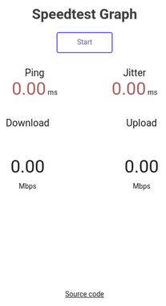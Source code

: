 # Speedtest Graph

<meta charset="UTF-8" />

<script type="text/javascript" src="speedtest.js"></script>

<script type="text/javascript">
function I(i){return document.getElementById(i);}
//INITIALIZE SPEEDTEST
var s=new Speedtest(); //create speedtest object
s.setParameter("telemetry_level","basic"); //enable telemetry

var meterBk=/Trident.*rv:(\d+\.\d+)/i.test(navigator.userAgent)?"#EAEAEA":"#80808040";
var dlColor="#6060AA",
	ulColor="#616161";
var progColor=meterBk;

//CODE FOR GAUGES
function drawMeter(c,amount,bk,fg,progress,prog){
	var ctx=c.getContext("2d");
	var dp=window.devicePixelRatio||1;
	var cw=c.clientWidth*dp, ch=c.clientHeight*dp;
	var sizScale=ch*0.0055;
	if(c.width==cw&&c.height==ch){
		ctx.clearRect(0,0,cw,ch);
	}else{
		c.width=cw;
		c.height=ch;
	}
	ctx.beginPath();
	ctx.strokeStyle=bk;
	ctx.lineWidth=12*sizScale;
	ctx.arc(c.width/2,c.height-58*sizScale,c.height/1.8-ctx.lineWidth,-Math.PI*1.1,Math.PI*0.1);
	ctx.stroke();
	ctx.beginPath();
	ctx.strokeStyle=fg;
	ctx.lineWidth=12*sizScale;
	ctx.arc(c.width/2,c.height-58*sizScale,c.height/1.8-ctx.lineWidth,-Math.PI*1.1,amount*Math.PI*1.2-Math.PI*1.1);
	ctx.stroke();
	if(typeof progress !== "undefined"){
		ctx.fillStyle=prog;
		ctx.fillRect(c.width*0.3,c.height-16*sizScale,c.width*0.4*progress,4*sizScale);
	}
}
function mbpsToAmount(s){
	return 1-(1/(Math.pow(1.3,Math.sqrt(s))));
}
function format(d){
    d=Number(d);
    if(d<10) return d.toFixed(2);
    if(d<100) return d.toFixed(1);
    return d.toFixed(0);
}

//UI CODE
var uiData=null;
function startStop(){
    if(s.getState()==3){
		//speedtest is running, abort
		s.abort();
		data=null;
		I("startStopBtn").className="";
		initUI();
	}else{
		//test is not running, begin
		I("startStopBtn").className="running";
		s.onupdate=function(data){
            uiData=data;
		};
		s.onend=function(aborted){
            I("startStopBtn").className="";
            updateUI(true);
            if(!aborted){
                //if testId is present, show sharing panel, otherwise do nothing
                try{
                    var testId=uiData.testId;
                    if(testId!=null){
                        var shareURL=window.location.href.substring(0,window.location.href.lastIndexOf("/"))+"/results/?id="+testId;
                        I("resultsImg").src=shareURL;
                        I("resultsURL").value=shareURL;
                        I("testId").innerHTML=testId;
                    }
                }catch(e){}
            }
		};
		s.start();
	}
}
//this function reads the data sent back by the test and updates the UI
function updateUI(forced){
	if(!forced&&s.getState()!=3) return;
	if(uiData==null) return;
	var status=uiData.testState;
	I("dlText").textContent=(status==1&&uiData.dlStatus==0)?"...":format(uiData.dlStatus);
	drawMeter(I("dlMeter"),mbpsToAmount(Number(uiData.dlStatus*(status==1?oscillate():1))),meterBk,dlColor,Number(uiData.dlProgress),progColor);
	I("ulText").textContent=(status==3&&uiData.ulStatus==0)?"...":format(uiData.ulStatus);
	drawMeter(I("ulMeter"),mbpsToAmount(Number(uiData.ulStatus*(status==3?oscillate():1))),meterBk,ulColor,Number(uiData.ulProgress),progColor);
	I("pingText").textContent=format(uiData.pingStatus);
	I("jitText").textContent=format(uiData.jitterStatus);
}
function oscillate(){
	return 1+0.02*Math.sin(Date.now()/100);
}
//update the UI every frame
window.requestAnimationFrame=window.requestAnimationFrame||window.webkitRequestAnimationFrame||window.mozRequestAnimationFrame||window.msRequestAnimationFrame||(function(callback,element){setTimeout(callback,1000/60);});
function frame(){
	requestAnimationFrame(frame);
	updateUI();
}
frame(); //start frame loop
//function to (re)initialize UI
function initUI(){
	drawMeter(I("dlMeter"),0,meterBk,dlColor,0);
	drawMeter(I("ulMeter"),0,meterBk,ulColor,0);
	I("dlText").textContent="";
	I("ulText").textContent="";
	I("pingText").textContent="";
	I("jitText").textContent="";
}
</script>

<style type="text/css">
html,body{
    border:none; padding:0; margin:0;
    background:#FFFFFF;
    color:#202020;
}
body{
    text-align:center;
    font-family:"Roboto",sans-serif;
}
h1{
    color:#404040;
}
#startStopBtn{
    display:inline-block;
    margin:0 auto;
    color:#6060AA;
    background-color:rgba(0,0,0,0);
    border:0.15em solid #6060FF;
    border-radius:0.3em;
    transition:all 0.3s;
    box-sizing:border-box;
    width:8em; height:3em;
    line-height:2.7em;
    cursor:pointer;
    box-shadow: 0 0 0 rgba(0,0,0,0.1), inset 0 0 0 rgba(0,0,0,0.1);
}
#startStopBtn:hover{
    box-shadow: 0 0 2em rgba(0,0,0,0.1), inset 0 0 1em rgba(0,0,0,0.1);
}
#startStopBtn.running{
    background-color:#FF3030;
    border-color:#FF6060;
    color:#FFFFFF;
}
#startStopBtn:before{
    content:"Start";
}
#startStopBtn.running:before{
    content:"Abort";
}
#test{
    margin-top:2em;
    margin-bottom:12em;
}
div.testArea{
    display:inline-block;
    width:16em;
    height:12.5em;
    position:relative;
    box-sizing:border-box;
}
div.testArea2{
    display:inline-block;
    width:14em;
    height:7em;
    position:relative;
    box-sizing:border-box;
    text-align:center;
}
div.testArea div.testName{
    position:absolute;
    top:0.1em; left:0;
    width:100%;
    font-size:1.4em;
    z-index:9;
}
div.testArea2 div.testName{
    display:block;
    text-align:center;
    font-size:1.4em;
}
div.testArea div.meterText{
    position:absolute;
    bottom:1.55em; left:0;
    width:100%;
    font-size:2.5em;
    z-index:9;
}
div.testArea2 div.meterText{
    display:inline-block;
    font-size:2.5em;
}
div.meterText:empty:before{
    content:"0.00";
}
div.testArea div.unit{
    position:absolute;
    bottom:2em; left:0;
    width:100%;
    z-index:9;
}
div.testArea2 div.unit{
    display:inline-block;
}
div.testArea canvas{
    position:absolute;
    top:0; left:0; width:100%; height:100%;
    z-index:1;
}
div.testGroup{
    display:block;
    margin: 0 auto;
}
#shareArea{
    width:95%;
    max-width:40em;
    margin:0 auto;
    margin-top:2em;
}
#shareArea > *{
    display:block;
    width:100%;
    height:auto;
    margin: 0.25em 0;
}
#privacyPolicy{
    position:fixed;
    top:2em;
    bottom:2em;
    left:2em;
    right:2em;
    overflow-y:auto;
    width:auto;
    height:auto;
    box-shadow:0 0 3em 1em #000000;
    z-index:999999;
    text-align:left;
    background-color:#FFFFFF;
    padding:1em;
}
a.privacy{
    text-align:center;
    font-size:0.8em;
    color:#808080;
    display:block;
}
@media all and (max-width:40em){
    body{
        font-size:0.8em;
    }
}
</style>

<div id="testWrapper">
	<div id="startStopBtn" onclick="startStop()"></div><br/>
	<div id="test">
		<div class="testGroup">
			<div class="testArea2">
				<div class="testName">Ping</div>
				<div id="pingText" class="meterText" style="color:#AA6060"></div>
				<div class="unit">ms</div>
			</div>
			<div class="testArea2">
				<div class="testName">Jitter</div>
				<div id="jitText" class="meterText" style="color:#AA6060"></div>
				<div class="unit">ms</div>
			</div>
		</div>
		<div class="testGroup">
			<div class="testArea">
				<div class="testName">Download</div>
				<canvas id="dlMeter" class="meter"></canvas>
				<div id="dlText" class="meterText"></div>
				<div class="unit">Mbps</div>
			</div>
			<div class="testArea">
				<div class="testName">Upload</div>
				<canvas id="ulMeter" class="meter"></canvas>
				<div id="ulText" class="meterText"></div>
				<div class="unit">Mbps</div>
			</div>
		</div>
	</div>
	<a href="https://github.com/librespeed/speedtest">Source code</a>
</div>
